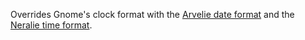 Overrides Gnome's clock format with the [Arvelie date format](https://wiki.xxiivv.com/site/arvelie.html) and the [Neralie time format](https://wiki.xxiivv.com/site/neralie.html).
